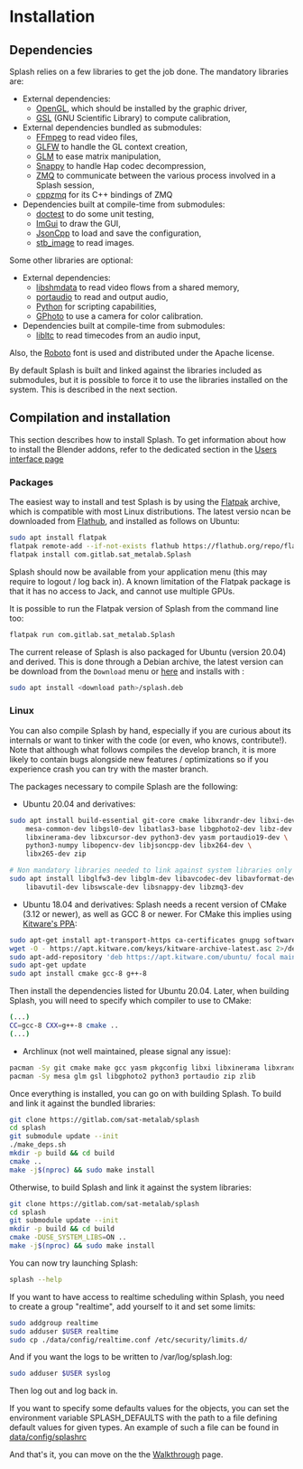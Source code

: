 Installation
============

## Dependencies
Splash relies on a few libraries to get the job done. The mandatory libraries are:

- External dependencies:
  - [OpenGL](http://opengl.org), which should be installed by the graphic driver,
  - [GSL](http://gnu.org/software/gsl) (GNU Scientific Library) to compute calibration,
- External dependencies bundled as submodules:
  - [FFmpeg](http://ffmpeg.org/) to read video files,
  - [GLFW](http://glfw.org) to handle the GL context creation,
  - [GLM](http://glm.g-truc.net) to ease matrix manipulation,
  - [Snappy](https://code.google.com/p/snappy/) to handle Hap codec decompression,
  - [ZMQ](http://zeromq.org) to communicate between the various process involved in a Splash session,
  - [cppzmq](https://github.com/zeromq/cppzmq.git) for its C++ bindings of ZMQ
- Dependencies built at compile-time from submodules:
  - [doctest](https://github.com/onqtam/doctest/) to do some unit testing,
  - [ImGui](https://github.com/ocornut/imgui) to draw the GUI,
  - [JsonCpp](http://jsoncpp.sourceforge.net) to load and save the configuration,
  - [stb_image](https://github.com/nothings/stb) to read images.

Some other libraries are optional:

- External dependencies:
  - [libshmdata](http://gitlab.com/sat-metalab/shmdata) to read video flows from a shared memory,
  - [portaudio](http://portaudio.com/) to read and output audio,
  - [Python](https://python.org) for scripting capabilities,
  - [GPhoto](http://gphoto.sourceforge.net/) to use a camera for color calibration.
- Dependencies built at compile-time from submodules:
  - [libltc](http://x42.github.io/libltc/) to read timecodes from an audio input,

Also, the [Roboto](https://www.fontsquirrel.com/fonts/roboto) font is used and distributed under the Apache license.

By default Splash is built and linked against the libraries included as submodules, but it is possible to force it to use the libraries installed on the system. This is described in the next section.


## Compilation and installation

This section describes how to install Splash. To get information about how to install the Blender addons, refer to the dedicated section in the [Users interface page](../User_Interface/#blender-addons)

### Packages

The easiest way to install and test Splash is by using the [Flatpak](https://flatpak.org) archive, which is compatible with most Linux distributions. The latest versio ncan be downloaded from [Flathub](https://flathub.org/apps/details/com.gitlab.sat_metalab.Splash), and installed as follows on Ubuntu:

```bash
sudo apt install flatpak
flatpak remote-add --if-not-exists flathub https://flathub.org/repo/flathub.flatpakrepo
flatpak install com.gitlab.sat_metalab.Splash
```

Splash should now be available from your application menu (this may require to logout / log back in). A known limitation of the Flatpak package is that it has no access to Jack, and cannot use multiple GPUs.

It is possible to run the Flatpak version of Splash from the command line too:

```bash
flatpak run com.gitlab.sat_metalab.Splash
```

The current release of Splash is also packaged for Ubuntu (version 20.04) and derived. This is done through a Debian archive, the latest version can be download from the `Download` menu or [here](./splash.deb) and installs with :

```bash
sudo apt install <download path>/splash.deb
```

### Linux

You can also compile Splash by hand, especially if you are curious about its internals or want to tinker with the code (or even, who knows, contribute!). Note that although what follows compiles the develop branch, it is more likely to contain bugs alongside new features / optimizations so if you experience crash you can try with the master branch.

The packages necessary to compile Splash are the following:
- Ubuntu 20.04 and derivatives:

```bash
sudo apt install build-essential git-core cmake libxrandr-dev libxi-dev \
    mesa-common-dev libgsl0-dev libatlas3-base libgphoto2-dev libz-dev \
    libxinerama-dev libxcursor-dev python3-dev yasm portaudio19-dev \
    python3-numpy libopencv-dev libjsoncpp-dev libx264-dev \
    libx265-dev zip

# Non mandatory libraries needed to link against system libraries only
sudo apt install libglfw3-dev libglm-dev libavcodec-dev libavformat-dev \
    libavutil-dev libswscale-dev libsnappy-dev libzmq3-dev
```

- Ubuntu 18.04 and derivatives:
Splash needs a recent version of CMake (3.12 or newer), as well as GCC 8 or newer. For CMake this implies using [Kitware's PPA](https://apt.kitware.com/):

```bash
sudo apt-get install apt-transport-https ca-certificates gnupg software-properties-common wget
wget -O - https://apt.kitware.com/keys/kitware-archive-latest.asc 2>/dev/null | gpg --dearmor - | sudo tee /etc/apt/trusted.gpg.d/kitware.gpg >/dev/null
sudo apt-add-repository 'deb https://apt.kitware.com/ubuntu/ focal main'
sudo apt-get update
sudo apt install cmake gcc-8 g++-8
```

Then install the dependencies listed for Ubuntu 20.04. Later, when building Splash, you will need to specify which compiler to use to CMake:

```bash
(...)
CC=gcc-8 CXX=g++-8 cmake ..
(...)
```

- Archlinux (not well maintained, please signal any issue):

```bash
pacman -Sy git cmake make gcc yasm pkgconfig libxi libxinerama libxrandr libxcursor libjsoncpp
pacman -Sy mesa glm gsl libgphoto2 python3 portaudio zip zlib
```

Once everything is installed, you can go on with building Splash. To build and link it against the bundled libraries:

```bash
git clone https://gitlab.com/sat-metalab/splash
cd splash
git submodule update --init
./make_deps.sh
mkdir -p build && cd build
cmake ..
make -j$(nproc) && sudo make install
```

Otherwise, to build Splash and link it against the system libraries:

```bash
git clone https://gitlab.com/sat-metalab/splash
cd splash
git submodule update --init
mkdir -p build && cd build
cmake -DUSE_SYSTEM_LIBS=ON ..
make -j$(nproc) && sudo make install
```

You can now try launching Splash:

```bash
splash --help
```

If you want to have access to realtime scheduling within Splash, you need to create a group "realtime", add yourself to it and set some limits:

```bash
sudo addgroup realtime
sudo adduser $USER realtime
sudo cp ./data/config/realtime.conf /etc/security/limits.d/
```

And if you want the logs to be written to /var/log/splash.log:

```bash
sudo adduser $USER syslog
```

Then log out and log back in.

If you want to specify some defaults values for the objects, you can set the environment variable SPLASH_DEFAULTS with the path to a file defining default values for given types. An example of such a file can be found in [data/config/splashrc](https://gitlab.com/sat-metalab/splash/tree/master/data/config/splashrc)

And that's it, you can move on the the [Walkthrough](../Walkthrough) page.
